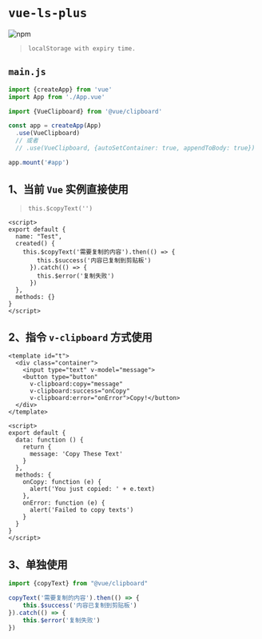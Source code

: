 # `vue-ls-plus`

![npm](https://img.shields.io/npm/v/vue-easy-clipboard?color=orange&label=vue-easy-clipboard&style=flat-square)

> `localStorage with expiry time.`

## `main.js`
```js
import {createApp} from 'vue'
import App from './App.vue'

import {VueClipboard} from '@vue/clipboard'

const app = createApp(App)
  .use(VueClipboard)
  // 或者
  // .use(VueClipboard, {autoSetContainer: true, appendToBody: true})

app.mount('#app')
```



## 1、当前 `Vue` 实例直接使用

> `this.$copyText('')`

```vue
<script>
export default {
  name: "Test",
  created() {
    this.$copyText('需要复制的内容').then(() => {
        this.$success('内容已复制到剪贴板')
      }).catch(() => {
        this.$error('复制失败')
      })
  },
  methods: {}
}
</script>
```



## 2、指令 `v-clipboard` 方式使用

```vue
<template id="t">
  <div class="container">
    <input type="text" v-model="message">
    <button type="button"
      v-clipboard:copy="message"
      v-clipboard:success="onCopy"
      v-clipboard:error="onError">Copy!</button>
  </div>
</template>

<script>
export default {
  data: function () {
    return {
      message: 'Copy These Text'
    }
  },
  methods: {
    onCopy: function (e) {
      alert('You just copied: ' + e.text)
    },
    onError: function (e) {
      alert('Failed to copy texts')
    }
  }
}
</script>
```



## 3、单独使用

```js
import {copyText} from "@vue/clipboard"

copyText('需要复制的内容').then(() => {
    this.$success('内容已复制到剪贴板')
}).catch(() => {
    this.$error('复制失败')
})
```

